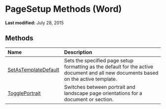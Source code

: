 
# PageSetup Methods (Word)

 **Last modified:** July 28, 2015


## Methods



|**Name**|**Description**|
|:-----|:-----|
| [SetAsTemplateDefault](3938fd43-6850-d991-be89-b59ef744ac97.md)|Sets the specified page setup formatting as the default for the active document and all new documents based on the active template.|
| [TogglePortrait](184fe44c-deb5-3183-742e-88f0c990e62a.md)|Switches between portrait and landscape page orientations for a document or section.|
